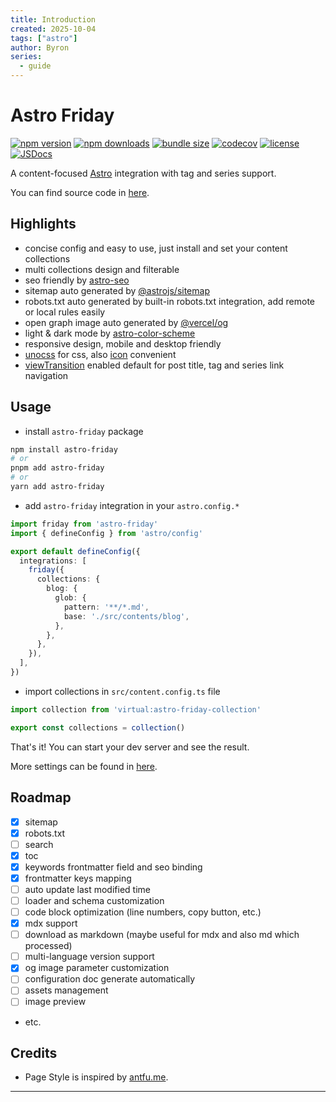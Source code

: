 ```yaml
---
title: Introduction
created: 2025-10-04
tags: ["astro"]
author: Byron
series:
  - guide
---
```


# Astro Friday

[![npm version](https://img.shields.io/npm/v/astro-friday)](https://npmjs.com/package/astro-friday)
[![npm downloads](https://img.shields.io/npm/dm/astro-friday)](https://npm.chart.dev/astro-friday)
[![bundle size](https://img.shields.io/bundlephobia/minzip/astro-friday)](https://bundlephobia.com/package/astro-friday)
[![codecov](https://img.shields.io/codecov/c/gh/byronogis/astro-friday)](https://codecov.io/gh/byronogis/astro-friday)
[![license](https://img.shields.io/github/license/byronogis/astro-friday)](https://github.com/byronogis/astro-friday/blob/main/LICENSE)
[![JSDocs][jsdocs-src]][jsdocs-href]

A content-focused [Astro](https://astro.build) integration with tag and series support.

You can find source code in [here](https://github.com/byronogis/astro-friday).

## Highlights

- concise config and easy to use, just install and set your content collections
- multi collections design and filterable
- seo friendly by [astro-seo](https://github.com/jonasmerlin/astro-seo)
- sitemap auto generated by [@astrojs/sitemap](https://docs.astro.build/en/guides/integrations-guide/sitemap/)
- robots.txt auto generated by built-in robots.txt integration, add remote or local rules easily
- open graph image auto generated by [@vercel/og](https://vercel.com/docs/og-image-generation)
- light & dark mode by [astro-color-scheme](https://github.com/surjithctly/astro-color-scheme)
- responsive design, mobile and desktop friendly
- [unocss](https://github.com/unocss/unocss) for css, also [icon](https://unocss.dev/presets/icons) convenient
- [viewTransition](https://docs.astro.build/en/guides/view-transitions/) enabled default for post title, tag and series link navigation

## Usage

- install `astro-friday` package

```bash
npm install astro-friday
# or
pnpm add astro-friday
# or
yarn add astro-friday
```

- add `astro-friday` integration in your `astro.config.*`

```ts
import friday from 'astro-friday'
import { defineConfig } from 'astro/config'

export default defineConfig({
  integrations: [
    friday({
      collections: {
        blog: {
          glob: {
            pattern: '**/*.md',
            base: './src/contents/blog',
          },
        },
      },
    }),
  ],
})
```

- import collections in `src/content.config.ts` file

```ts
import collection from 'virtual:astro-friday-collection'

export const collections = collection()
```

That's it! You can start your dev server and see the result.

More settings can be found in [here](./configuration).

## Roadmap

- [x] sitemap
- [x] robots.txt
- [ ] search
- [x] toc
- [x] keywords frontmatter field and seo binding
- [x] frontmatter keys mapping
- [ ] auto update last modified time
- [ ] loader and schema customization
- [ ] code block optimization (line numbers, copy button, etc.)
- [x] mdx support
- [ ] download as markdown (maybe useful for mdx and also md which processed)
- [ ] multi-language version support
- [x] og image parameter customization
- [ ] configuration doc generate automatically
- [ ] assets management
- [ ] image preview
- etc.

## Credits

- Page Style is inspired by [antfu.me](https://antfu.me).

---

[jsdocs-src]: https://img.shields.io/badge/jsdocs-reference-1fa669
[jsdocs-href]: https://www.jsdocs.io/package/astro-friday
